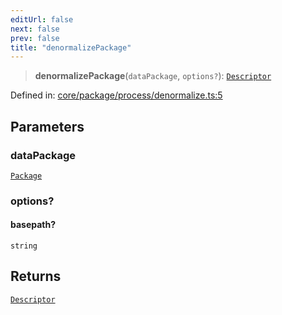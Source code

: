 ```yaml
---
editUrl: false
next: false
prev: false
title: "denormalizePackage"
---
```


> **denormalizePackage**(`dataPackage`, `options?`): [`Descriptor`](/reference/_dpkit/core/descriptor/)

Defined in: [core/package/process/denormalize.ts:5](https://github.com/datisthq/dpkit/blob/7a3ebb9422265a09d2e84e0952d10e0101139f80/core/package/process/denormalize.ts#L5)

## Parameters

### dataPackage

[`Package`](/reference/_dpkit/core/package/)

### options?

#### basepath?

`string`

## Returns

[`Descriptor`](/reference/_dpkit/core/descriptor/)
